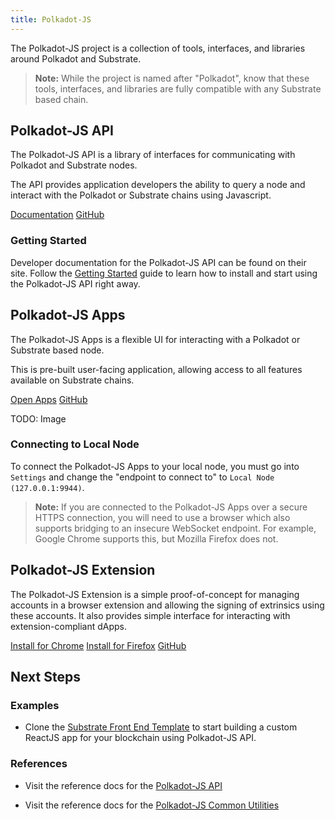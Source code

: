 ```yaml
---
title: Polkadot-JS
---
```


The Polkadot-JS project is a collection of tools, interfaces, and libraries around Polkadot and
Substrate.

> **Note:** While the project is named after "Polkadot", know that these tools, interfaces, and
> libraries are fully compatible with any Substrate based chain.

## Polkadot-JS API

The Polkadot-JS API is a library of interfaces for communicating with Polkadot and Substrate nodes.

The API provides application developers the ability to query a node and interact with the Polkadot
or Substrate chains using Javascript.

<a class="btn btn-secondary primary-color text-white" href="https://polkadot.js.org/api/">Documentation</a>
<a class="btn btn-secondary text-white" href="https://github.com/polkadot-js/api">GitHub</a>

### Getting Started

Developer documentation for the Polkadot-JS API can be found on their site. Follow the
[Getting Started](https://polkadot.js.org/api/start/) guide to learn how to install and start using
the Polkadot-JS API right away.

## Polkadot-JS Apps

The Polkadot-JS Apps is a flexible UI for interacting with a Polkadot or Substrate based node.

This is pre-built user-facing application, allowing access to all features available on Substrate
chains.

<a class="btn btn-secondary primary-color text-white" href="https://polkadot.js.org/apps/">Open
Apps</a>
<a class="btn btn-secondary text-white" href="https://github.com/polkadot-js/apps">GitHub</a>

TODO: Image

### Connecting to Local Node

To connect the Polkadot-JS Apps to your local node, you must go into `Settings` and change the
"endpoint to connect to" to `Local Node (127.0.0.1:9944)`.

> **Note:** If you are connected to the Polkadot-JS Apps over a secure HTTPS connection, you will
> need to use a browser which also supports bridging to an insecure WebSocket endpoint. For example,
> Google Chrome supports this, but Mozilla Firefox does not.

## Polkadot-JS Extension

The Polkadot-JS Extension is a simple proof-of-concept for managing accounts in a browser extension
and allowing the signing of extrinsics using these accounts. It also provides simple interface for
interacting with extension-compliant dApps.

<a class="btn btn-primary" href="https://chrome.google.com/webstore/detail/polkadot%7Bjs%7D-extension/mopnmbcafieddcagagdcbnhejhlodfdd">Install
for Chrome</a>
<a class="btn btn-warning" href="https://addons.mozilla.org/en-US/firefox/addon/polkadot-js-extension/">Install
for Firefox</a>
<a class="btn btn-secondary text-white" href="https://github.com/polkadot-js/apps">GitHub</a>

## Next Steps

<!--
### Learn More
* Learn how to interact with a Substrate node via [JSON RPC](TODO).
-->

### Examples

- Clone the
  [Substrate Front End Template](https://github.com/substrate-developer-hub/substrate-front-end-template)
  to start building a custom ReactJS app for your blockchain using Polkadot-JS API.

### References

- Visit the reference docs for the [Polkadot-JS API](https://polkadot.js.org/api/)

- Visit the reference docs for the [Polkadot-JS Common Utilities](https://polkadot.js.org/common/)
